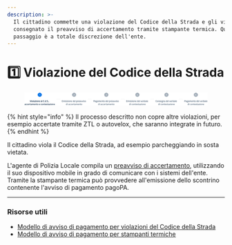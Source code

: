 ```yaml
---
description: >-
  Il cittadino commette una violazione del Codice della Strada e gli viene
  consegnato il preavviso di accertamento tramite stampante termica. Questo
  passaggio è a totale discrezione dell'ente.
---
```


# 1️⃣ Violazione del Codice della Strada

<figure><img src="docs/lAIZmjrusC6qV8ki9zsZ/.gitbook/assets/violazioni-codice-strada-step1.png" alt=""><figcaption></figcaption></figure>

{% hint style="info" %}
Il processo descritto non copre altre violazioni, per esempio accertate tramite ZTL o autovelox, che saranno integrate in futuro.
{% endhint %}

Il cittadino viola il Codice della Strada, ad esempio parcheggiando in sosta vietata.&#x20;

L'agente di Polizia Locale compila un [preavviso di accertamento](emissione-del-preavviso-di-accertamento.md), utilizzando il suo dispositivo mobile in grado di comunicare con i sistemi dell'ente. Tramite la stampante termica può provvedere all'emissione dello scontrino contenente l'avviso di pagamento pagoPA.&#x20;

***

### Risorse utili

* [Modello di avviso di pagamento per violazioni del Codice della Strada](https://developer.pagopa.it/pago-pa/guides/avviso-pagamento/allegato-1/varianti/violazioni-codice-della-strada)
* [Modello di avviso di pagamento per stampanti termiche](https://developer.pagopa.it/pago-pa/guides/avviso-pagamento/allegato-1/varianti/violazioni-codice-della-strada#formato-per-stampanti-termiche)&#x20;
